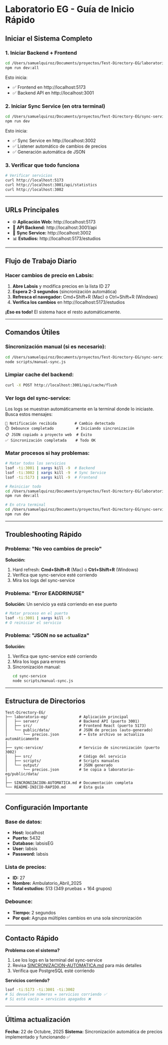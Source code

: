 # Laboratorio EG - Guía de Inicio Rápido

## Iniciar el Sistema Completo

### 1. Iniciar Backend + Frontend

```bash
cd /Users/samuelquiroz/Documents/proyectos/Test-Directory-EG/laboratorio-eg
npm run dev:all
```

Esto inicia:
- ✅ Frontend en http://localhost:5173
- ✅ Backend API en http://localhost:3001

### 2. Iniciar Sync Service (en otra terminal)

```bash
cd /Users/samuelquiroz/Documents/proyectos/Test-Directory-EG/sync-service
npm run dev
```

Esto inicia:
- ✅ Sync Service en http://localhost:3002
- ✅ Listener automático de cambios de precios
- ✅ Generación automática de JSON

### 3. Verificar que todo funciona

```bash
# Verificar servicios
curl http://localhost:5173
curl http://localhost:3001/api/statistics
curl http://localhost:3002
```

---

## URLs Principales

- 🌐 **Aplicación Web:** http://localhost:5173
- 🔧 **API Backend:** http://localhost:3001/api
- 🔄 **Sync Service:** http://localhost:3002
- 📊 **Estudios:** http://localhost:5173/estudios

---

## Flujo de Trabajo Diario

### Hacer cambios de precio en Labsis:

1. **Abre Labsis** y modifica precios en la lista ID 27
2. **Espera 2-3 segundos** (sincronización automática)
3. **Refresca el navegador:** Cmd+Shift+R (Mac) o Ctrl+Shift+R (Windows)
4. **Verifica los cambios** en http://localhost:5173/estudios

**¡Eso es todo!** El sistema hace el resto automáticamente.

---

## Comandos Útiles

### Sincronización manual (si es necesario):

```bash
cd /Users/samuelquiroz/Documents/proyectos/Test-Directory-EG/sync-service
node scripts/manual-sync.js
```

### Limpiar cache del backend:

```bash
curl -X POST http://localhost:3001/api/cache/flush
```

### Ver logs del sync-service:

Los logs se muestran automáticamente en la terminal donde lo iniciaste.
Busca estos mensajes:

```
🔔 Notificación recibida        # Cambio detectado
⏱️ Debounce completado          # Iniciando sincronización
📋 JSON copiado a proyecto web  # Éxito
✅ Sincronización completada    # Todo OK
```

### Matar procesos si hay problemas:

```bash
# Matar todos los servicios
lsof -ti:3001 | xargs kill -9  # Backend
lsof -ti:3002 | xargs kill -9  # Sync Service
lsof -ti:5173 | xargs kill -9  # Frontend

# Reiniciar todo
cd /Users/samuelquiroz/Documents/proyectos/Test-Directory-EG/laboratorio-eg
npm run dev:all

# En otra terminal
cd /Users/samuelquiroz/Documents/proyectos/Test-Directory-EG/sync-service
npm run dev
```

---

## Troubleshooting Rápido

### Problema: "No veo cambios de precio"

**Solución:**
1. Hard refresh: **Cmd+Shift+R** (Mac) o **Ctrl+Shift+R** (Windows)
2. Verifica que sync-service esté corriendo
3. Mira los logs del sync-service

### Problema: "Error EADDRINUSE"

**Solución:** Un servicio ya está corriendo en ese puerto
```bash
# Matar proceso en el puerto
lsof -ti:3001 | xargs kill -9
# O reiniciar el servicio
```

### Problema: "JSON no se actualiza"

**Solución:**
1. Verifica que sync-service esté corriendo
2. Mira los logs para errores
3. Sincronización manual:
   ```bash
   cd sync-service
   node scripts/manual-sync.js
   ```

---

## Estructura de Directorios

```
Test-Directory-EG/
├── laboratorio-eg/              # Aplicación principal
│   ├── server/                  # Backend API (puerto 3001)
│   ├── src/                     # Frontend React (puerto 5173)
│   └── public/data/             # JSON de precios (auto-generado)
│       └── precios.json         # ⬅️ Este archivo se actualiza automáticamente
│
├── sync-service/                # Servicio de sincronización (puerto 3002)
│   ├── src/                     # Código del servicio
│   ├── scripts/                 # Scripts manuales
│   └── output/                  # JSON generado
│       └── precios.json         # Se copia a laboratorio-eg/public/data/
│
├── SINCRONIZACION-AUTOMATICA.md # Documentación completa
└── README-INICIO-RAPIDO.md      # Esta guía
```

---

## Configuración Importante

### Base de datos:
- **Host:** localhost
- **Puerto:** 5432
- **Database:** labsisEG
- **User:** labsis
- **Password:** labsis

### Lista de precios:
- **ID:** 27
- **Nombre:** Ambulatorio_Abril_2025
- **Total estudios:** 513 (349 pruebas + 164 grupos)

### Debounce:
- **Tiempo:** 2 segundos
- **Por qué:** Agrupa múltiples cambios en una sola sincronización

---

## Contacto Rápido

**Problema con el sistema?**
1. Lee los logs en la terminal del sync-service
2. Revisa [SINCRONIZACION-AUTOMATICA.md](./SINCRONIZACION-AUTOMATICA.md) para más detalles
3. Verifica que PostgreSQL esté corriendo

**Servicios corriendo?**
```bash
lsof -ti:5173 -ti:3001 -ti:3002
# Si devuelve números = servicios corriendo ✅
# Si está vacío = servicios apagados ❌
```

---

## Última actualización

**Fecha:** 22 de Octubre, 2025
**Sistema:** Sincronización automática de precios implementado y funcionando ✅
